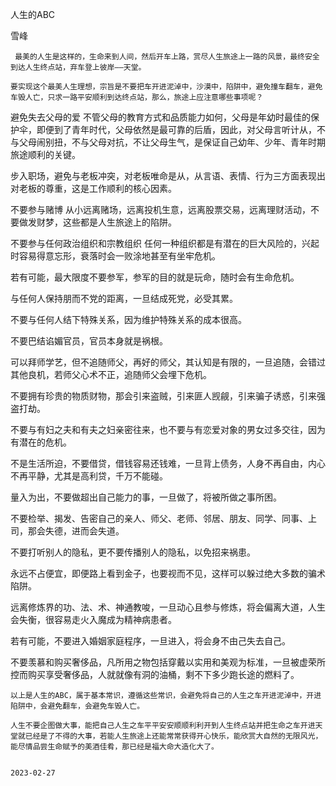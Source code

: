人生的ABC

雪峰


     最美的人生是这样的，生命来到人间，然后开车上路，赏尽人生旅途上一路的风景，最终安全到达人生终点站，弃车登上彼岸——天堂。

    要实现这个最美人生理想，宗旨是不要把车开进泥淖中，沙漠中，陷阱中，避免撞车翻车，避免车毁人亡，只求一路平安顺利到达终点站，那么，旅途上应注意哪些事项呢？


避免失去父母的爱 不管父母的教育方式和品质能力如何，父母是年幼时最佳的保护伞，即便到了青年时代，父母依然是最可靠的后盾，因此，对父母言听计从，不与父母闹别扭，不与父母对抗，不让父母生气，是保证自己幼年、少年、青年时期旅途顺利的关键。

步入职场，避免与老板冲突，对老板唯命是从，从言语、表情、行为三方面表现出对老板的尊重，这是工作顺利的核心因素。

不要参与赌博 从小远离赌场，远离投机生意，远离股票交易，远离理财活动，不要做发财梦，这些都是人生旅途上的陷阱。

不要参与任何政治组织和宗教组织 任何一种组织都是有潜在的巨大风险的，兴起时容易得意忘形，衰落时会一败涂地甚至有坐牢危机。

若有可能，最大限度不要参军，参军的目的就是玩命，随时会有生命危机。

与任何人保持朋而不党的距离，一旦结成死党，必受其累。

不要与任何人结下特殊关系，因为维护特殊关系的成本很高。

不要巴结谄媚官员，官员本身就是祸根。

可以拜师学艺，但不追随师父，再好的师父，其认知是有限的，一旦追随，会错过其他良机，若师父心术不正，追随师父会埋下危机。

不要拥有珍贵的物质财物，那会引来盗贼，引来匪人觊觎，引来骗子诱惑，引来强盗打劫。

不要与有妇之夫和有夫之妇亲密往来，也不要与有恋爱对象的男女过多交往，因为有潜在的危机。

不是生活所迫，不要借贷，借钱容易还钱难，一旦背上债务，人身不再自由，内心不再平静，尤其是高利贷，千万不能碰。

量入为出，不要做超出自己能力的事，一旦做了，将被所做之事所困。

不要检举、揭发、告密自己的亲人、师父、老师、邻居、朋友、同学、同事、上司，那会失德，进而会失道。

不要打听别人的隐私，更不要传播别人的隐私，以免招来祸患。

永远不占便宜，即便路上看到金子，也要视而不见，这样可以躲过绝大多数的骗术陷阱。

远离修炼界的功、法、术、神通教唆，一旦动心且参与修炼，将会偏离大道，人生会失衡，很容易走火入魔成为精神病患者。

若有可能，不要进入婚姻家庭程序，一旦进入，将会身不由己失去自己。

不要羡慕和购买奢侈品，凡所用之物包括穿戴以实用和美观为标准，一旦被虚荣所控而购买享受奢侈品，人就就像有洞的油桶，剩不下多少跑长途的燃料了。


    以上是人生的ABC，属于基本常识，遵循这些常识，会避免将自己的人生之车开进泥淖中，开进陷阱中，会避免翻车，会避免车毁人亡。

    人生不要企图做大事，能把自己人生之车平平安安顺顺利利开到人生终点站并把生命之车开进天堂就已经是了不得的大事，若能人生旅途上还能常常获得开心快乐，能欣赏大自然的无限风光，能尽情品尝生命赋予的美酒佳肴，那已经是福大命大造化大了。


    2023-02-27
